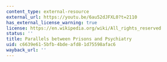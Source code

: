 ```yaml
---
content_type: external-resource
external_url: https://youtu.be/6au52dJFXL0?t=2110
has_external_license_warning: true
license: https://en.wikipedia.org/wiki/All_rights_reserved
status: ''
title: Parallels between Prisons and Psychiatry
uid: c6639e61-5bfb-4bde-afd8-1d75598afac6
wayback_url: ''
---
```

